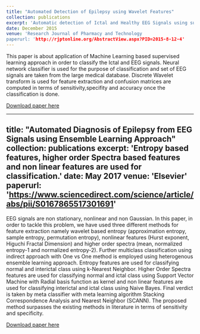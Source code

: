 ```yaml
---
title: "Automated Detection of Epilepsy using Wavelet Features"
collection: publications
excerpt: 'Automatic detection of Ictal and Healthy EEG Signals using supervised learning approach in Machine Learning.'
date: December 2015
venue: 'Research Journal of Pharmacy and Technology
paperurl: 'http://rjptonline.org/AbstractView.aspx?PID=2015-8-12-4'
---
```

This paper is about application of Machine Learning based supervised learning approach in order to classify the Ictal and EEG signals. Neural network classifier is used for the purpose of classification and set of EEG signals are taken from the large medical database.
Discrete Wavelet transform is used for feature extraction and confusion matrices are computed in terms of sensitivity,specifity and accuracy once the classification is done.

[Download paper here](http://hackin123.github.io/files/RJPT_8_12_2015.pdf)


---
title: "Automated Diagnosis of Epilepsy from EEG Signals using Ensemble Learning Approach"
collection: publications
excerpt: 'Entropy based features, higher order Spectra based features and non linear features are used for classification.'
date: May 2017
venue: 'Elsevier'
paperurl: 'https://www.sciencedirect.com/science/article/abs/pii/S0167865517301691'
---
EEG signals are non stationary, nonlinear and non Gaussian. In this paper, in order to tackle this problem, 
we have used three different methods for feature extraction namely wavelet based entropy (approximation entropy, sample entropy, permutation entropy), nonlinear features (Hurst exponent, Higuchi Fractal Dimension) and higher order spectra (mean, normalized entropy-1 and normalized entropy-2). 
Further multiclass classification using indirect approach with One vs One method is employed using heterogenous ensemble learning approach. Entropy features are used for classifying normal and interictal class using k-Nearest Neighbor. 
Higher Order Spectra features are used for classifying normal and ictal class using Support Vector Machine with Radial basis function as kernel and non linear features are used for classifying interictal and ictal class using Naive Bayes.
Final verdict is taken by meta classifier with meta learning algorithm Stacking Correspondence Analysis and Nearest Neighbor (SCANN). 
The proposed method surpasses the existing methods in literature in terms of sensitivity and specificity.

[Download paper here](http://hackin123.github.io/files/SecondPaper.pdf)



